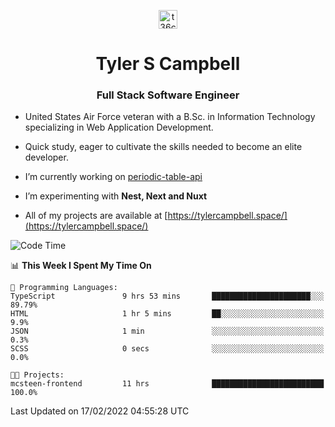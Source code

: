 <p align="center">
<a href="https://www.linkedin.com/in/t36campbell" target="blank"><img align="center" src="https://ik.imagekit.io/t36campbell/Portfolio/linkedin.png.original_m8bbGgPh6.png" alt="t36campbell" height="30" width="30" /></a>
</p>
<h1 align="center">Tyler S Campbell</h1>
<h3 align="center">Full Stack Software Engineer</h3>

* United States Air Force veteran with a B.Sc. in Information Technology specializing in Web Application Development. 

* Quick study, eager to cultivate the skills needed to become an elite developer.

* I’m currently working on [periodic-table-api](https://github.com/t36campbell/periodic-table-api)

* I’m experimenting with **Nest, Next and Nuxt**

* All of my projects are available at [https://tylercampbell.space/](https://tylercampbell.space/)

<!--START_SECTION:waka-->
![Code Time](http://img.shields.io/badge/Code%20Time-1%2C425%20hrs%2031%20mins-blue)

📊 **This Week I Spent My Time On** 

```text
💬 Programming Languages: 
TypeScript               9 hrs 53 mins       ██████████████████████░░░   89.79% 
HTML                     1 hr 5 mins         ██░░░░░░░░░░░░░░░░░░░░░░░   9.9% 
JSON                     1 min               ░░░░░░░░░░░░░░░░░░░░░░░░░   0.3% 
SCSS                     0 secs              ░░░░░░░░░░░░░░░░░░░░░░░░░   0.0%

🐱‍💻 Projects: 
mcsteen-frontend         11 hrs              █████████████████████████   100.0%

```


 Last Updated on 17/02/2022 04:55:28 UTC
<!--END_SECTION:waka-->
